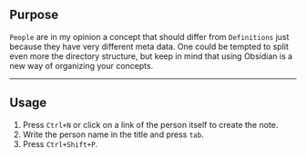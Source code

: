 ## Purpose

`People` are in my opinion a concept that should differ from `Definitions` just because they have very different meta data.
One could be tempted to split even more the directory structure, but keep in mind that using Obsidian is a new way of organizing your concepts.

---
## Usage

1. Press `Ctrl+N` or click on a link of the person itself to create the note.
2. Write the person name in the title and press `tab`.
3. Press `Ctrl+Shift+P`.